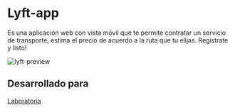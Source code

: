 # Lyft-app
Es una aplicación web con vista móvil que te permite contratar un servicio de transporte, estima el precio de acuerdo a la ruta que tu elijas. Registrate y listo!

![lyft-preview](https://78.media.tumblr.com/35e920bc213d3495f6b09b41abc96ef6/tumblr_p4em6bjQ631x6yz3po3_400.png)

## Desarrollado para 
[Laboratoria](http://laboratoria.la)
